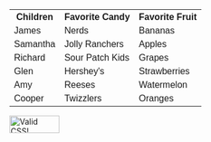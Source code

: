 <!DOCTYPE html>
<html>
<head>
<style>
#kids{
  font-family: Arial, Helvetica, sans-serif;
  border-collapse: collapse;
  width: 100%;
}

#kids td, #kids th {
  border: 1px solid #ddd;
  padding: 8px;
}

#kids tr:nth-child(even){background-color: #f2f2f2;}

#kids tr:hover {background-color: #ddd;}

#kids th {
  padding-top: 12px;
  padding-bottom: 12px;
  text-align: left;
  background-color:  #e60073;
  color: white;
}
</style>
</head>
<body>

<table id="kids">
  <tr>
    <th>Children</th>
    <th>Favorite Candy</th>
    <th>Favorite Fruit</th>
  </tr>
  <tr>
    <td>James</td>
    <td>Nerds</td>
    <td>Bananas</td>
  </tr>
  <tr>
    <td>Samantha</td>
    <td>Jolly Ranchers</td>
    <td>Apples</td>
  </tr>
  <tr>
    <td>Richard</td>
    <td>Sour Patch Kids</td>
    <td>Grapes</td>
  </tr>
  <tr>
    <td>Glen</td>
    <td>Hershey's</td>
    <td>Strawberries</td>
  </tr>
  <tr>
    <td>Amy</td>
    <td>Reeses</td>
    <td>Watermelon</td>
  </tr>
  <tr>
    <td>Cooper</td>
    <td>Twizzlers</td>
    <td>Oranges</td>
  </tr>
 
</table>
<p>
    <a href="http://jigsaw.w3.org/css-validator/check/referer">
        <img style="border:0;width:88px;height:31px"
            src="http://jigsaw.w3.org/css-validator/images/vcss"
            alt="Valid CSS!" />
    </a>
</p>
            

</body>
</html>


